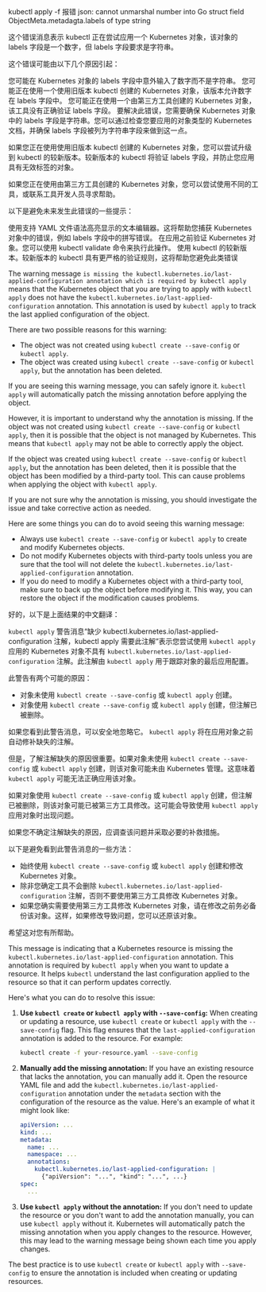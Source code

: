 kubectl apply -f 报错 json: cannot unmarshal number into Go struct field ObjectMeta.metadagta.labels of type string

这个错误消息表示 kubectl 正在尝试应用一个 Kubernetes 对象，该对象的 labels 字段是一个数字，但 labels 字段要求是字符串。

这个错误可能由以下几个原因引起：

您可能在 Kubernetes 对象的 labels 字段中意外输入了数字而不是字符串。
您可能正在使用一个使用旧版本 kubectl 创建的 Kubernetes 对象，该版本允许数字在 labels 字段中。
您可能正在使用一个由第三方工具创建的 Kubernetes 对象，该工具没有正确验证 labels 字段。
要解决此错误，您需要确保 Kubernetes 对象中的 labels 字段是字符串。您可以通过检查您要应用的对象类型的 Kubernetes 文档，并确保 labels 字段被列为字符串字段来做到这一点。

如果您正在使用使用旧版本 kubectl 创建的 Kubernetes 对象，您可以尝试升级到 kubectl 的较新版本。较新版本的 kubectl 将验证 labels 字段，并防止您应用具有无效标签的对象。

如果您正在使用由第三方工具创建的 Kubernetes 对象，您可以尝试使用不同的工具，或联系工具开发人员寻求帮助。

以下是避免未来发生此错误的一些提示：

使用支持 YAML 文件语法高亮显示的文本编辑器。这将帮助您捕获 Kubernetes 对象中的错误，例如 labels 字段中的拼写错误。
在应用之前验证 Kubernetes 对象。您可以使用 kubectl validate 命令来执行此操作。
使用 kubectl 的较新版本。较新版本的 kubectl 具有更严格的验证规则，这将帮助您避免此类错误



The warning message `is missing the kubectl.kubernetes.io/last-applied-configuration annotation which is required by kubectl apply` means that the Kubernetes object that you are trying to apply with `kubectl apply` does not have the `kubectl.kubernetes.io/last-applied-configuration` annotation. This annotation is used by `kubectl apply` to track the last applied configuration of the object.

There are two possible reasons for this warning:

* The object was not created using `kubectl create --save-config` or `kubectl apply`.
* The object was created using `kubectl create --save-config` or `kubectl apply`, but the annotation has been deleted.

If you are seeing this warning message, you can safely ignore it. `kubectl apply` will automatically patch the missing annotation before applying the object.

However, it is important to understand why the annotation is missing. If the object was not created using `kubectl create --save-config` or `kubectl apply`, then it is possible that the object is not managed by Kubernetes. This means that `kubectl apply` may not be able to correctly apply the object.

If the object was created using `kubectl create --save-config` or `kubectl apply`, but the annotation has been deleted, then it is possible that the object has been modified by a third-party tool. This can cause problems when applying the object with `kubectl apply`.

If you are not sure why the annotation is missing, you should investigate the issue and take corrective action as needed.

Here are some things you can do to avoid seeing this warning message:

* Always use `kubectl create --save-config` or `kubectl apply` to create and modify Kubernetes objects.
* Do not modify Kubernetes objects with third-party tools unless you are sure that the tool will not delete the `kubectl.kubernetes.io/last-applied-configuration` annotation.
* If you do need to modify a Kubernetes object with a third-party tool, make sure to back up the object before modifying it. This way, you can restore the object if the modification causes problems.

好的，以下是上面结果的中文翻译：

`kubectl apply` 警告消息“缺少 kubectl.kubernetes.io/last-applied-configuration 注解，kubectl apply 需要此注解”表示您尝试使用 `kubectl apply` 应用的 Kubernetes 对象不具有 `kubectl.kubernetes.io/last-applied-configuration` 注解。此注解由 `kubectl apply` 用于跟踪对象的最后应用配置。

此警告有两个可能的原因：

* 对象未使用 `kubectl create --save-config` 或 `kubectl apply` 创建。
* 对象使用 `kubectl create --save-config` 或 `kubectl apply` 创建，但注解已被删除。

如果您看到此警告消息，可以安全地忽略它。 `kubectl apply` 将在应用对象之前自动修补缺失的注解。

但是，了解注解缺失的原因很重要。如果对象未使用 `kubectl create --save-config` 或 `kubectl apply` 创建，则该对象可能未由 Kubernetes 管理。这意味着 `kubectl apply` 可能无法正确应用该对象。

如果对象使用 `kubectl create --save-config` 或 `kubectl apply` 创建，但注解已被删除，则该对象可能已被第三方工具修改。这可能会导致使用 `kubectl apply` 应用对象时出现问题。

如果您不确定注解缺失的原因，应调查该问题并采取必要的补救措施。

以下是避免看到此警告消息的一些方法：

* 始终使用 `kubectl create --save-config` 或 `kubectl apply` 创建和修改 Kubernetes 对象。
* 除非您确定工具不会删除 `kubectl.kubernetes.io/last-applied-configuration` 注解，否则不要使用第三方工具修改 Kubernetes 对象。
* 如果您确实需要使用第三方工具修改 Kubernetes 对象，请在修改之前务必备份该对象。这样，如果修改导致问题，您可以还原该对象。

希望这对您有所帮助。


This message is indicating that a Kubernetes resource is missing the `kubectl.kubernetes.io/last-applied-configuration` annotation. This annotation is required by `kubectl apply` when you want to update a resource. It helps `kubectl` understand the last configuration applied to the resource so that it can perform updates correctly.

Here's what you can do to resolve this issue:

1. **Use `kubectl create` or `kubectl apply` with `--save-config`:** When creating or updating a resource, use `kubectl create` or `kubectl apply` with the `--save-config` flag. This flag ensures that the `last-applied-configuration` annotation is added to the resource. For example:

   ```bash
   kubectl create -f your-resource.yaml --save-config
   ```

2. **Manually add the missing annotation:** If you have an existing resource that lacks the annotation, you can manually add it. Open the resource YAML file and add the `kubectl.kubernetes.io/last-applied-configuration` annotation under the `metadata` section with the configuration of the resource as the value. Here's an example of what it might look like:

   ```yaml
   apiVersion: ...
   kind: ...
   metadata:
     name: ...
     namespace: ...
     annotations:
       kubectl.kubernetes.io/last-applied-configuration: |
         {"apiVersion": "...", "kind": "...", ...}
   spec:
     ...
   ```

3. **Use `kubectl apply` without the annotation:** If you don't need to update the resource or you don't want to add the annotation manually, you can use `kubectl apply` without it. Kubernetes will automatically patch the missing annotation when you apply changes to the resource. However, this may lead to the warning message being shown each time you apply changes.

The best practice is to use `kubectl create` or `kubectl apply` with `--save-config` to ensure the annotation is included when creating or updating resources.


